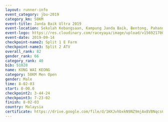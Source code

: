 ```yaml
---
layout: runner-info 
event_category: jbu-2019 
category_km: 50KM 
event-title: Janda Baik Ultra 2019
event-location: Sekolah Kebangsaan, Kampung Janda Baik, Bentong, Pahang, Malaysia 
event-logo: https://res.cloudinary.com/raceyaya/image/upload/v1569217009/logo/janda-baik_vch1pc.jpg 
event-date: 2019-09-14 
checkpoint-name2: Split 1 E Farm 
checkpoint-name3: Split 2 ATV 
overall_rank: 82
gender_rank: 66
category_rank: 40
bib: 51028
name: KONG WAI KEONG
category: 50KM Men Open
gender: Male
time: 8-02-03
start: 0-00.0
checkpoint2: 3-44-24
checkpoint3: 7-23-02
finish: 8-02-03
country: Malaysia
certificate: https://drive.google.com/file/d/1HXJvhbxkN9NZ9mjAx8V8NqcsC_EjCpea/view?usp=sharing
---
```

